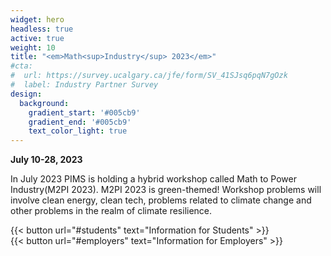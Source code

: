 ```yaml
---
widget: hero
headless: true
active: true
weight: 10
title: "<em>Math<sup>Industry</sup> 2023</em>"
#cta:
#  url: https://survey.ucalgary.ca/jfe/form/SV_41SJsq6pqN7gOzk
#  label: Industry Partner Survey
design:
  background:
    gradient_start: '#005cb9'
    gradient_end: '#005cb9'
    text_color_light: true
---
```


**July 10-28, 2023**

In July 2023 PIMS is holding a hybrid workshop called Math to Power
Industry(M2PI 2023). M2PI 2023 is green-themed! Workshop problems will involve
clean energy, clean tech, problems related to climate change and other problems
in the realm of climate resilience.

<div class="row">
<div class="col">
{{< button 
  url="#students"
  text="Information for Students"
>}}
</div>
<div class="col">
{{< button
  url="#employers"
  text="Information for Employers"
>}}
</div>
